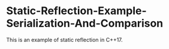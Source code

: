 # Static-Reflection-Example-Serialization-And-Comparison

This is an example of static reflection in C++17.